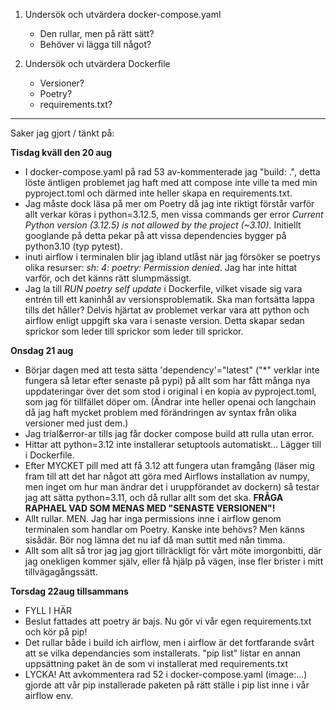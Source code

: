 1. Undersök och utvärdera docker-compose.yaml
    - Den rullar, men på rätt sätt?
    - Behöver vi lägga till något?

2. Undersök och utvärdera Dockerfile
    - Versioner?
    - Poetry?
    - requirements.txt?



---

Saker jag gjort / tänkt på:

**Tisdag kväll den 20 aug**
- I docker-compose.yaml på rad 53 av-kommenterade jag "build: .", detta löste äntligen problemet jag haft med att compose inte ville ta med min pyproject.toml och därmed inte heller skapa en requirements.txt.
- Jag måste dock läsa på mer om Poetry då jag inte riktigt förstår varför allt verkar köras i python=3.12.5, men vissa commands ger error *Current Python version (3.12.5) is not allowed by the project (~3.10).* Initiellt googlande på detta pekar på att vissa dependencies bygger på python3.10 (typ pytest).
- inuti airflow i terminalen blir jag ibland utlåst när jag försöker se poetrys olika resurser: *sh: 4: poetry: Permission denied*. Jag har inte hittat varför, och det känns rätt slumpmässigt.
- Jag la till *RUN poetry self update* i Dockerfile, vilket visade sig vara entrén till ett kaninhål av versionsproblematik. Ska man fortsätta lappa tills det håller? Delvis hjärtat av problemet verkar vara att python och airflow enligt uppgift ska vara i senaste version. Detta skapar sedan sprickor som leder till sprickor som leder till sprickor.

**Onsdag 21 aug**
- Börjar dagen med att testa sätta 'dependency'="latest" ("*" verklar inte fungera så letar efter senaste på pypi) på allt som har fått många nya uppdateringar över det som stod i original i en kopia av pyproject.toml, som jag för tillfället döper om. (Ändrar inte heller openai och langchain då jag haft mycket problem med förändringen av syntax från olika versioner med just dem.)
- Jag trial&error-ar tills jag får docker compose build att rulla utan error.
- Hittar att python=3.12 inte installerar setuptools automatiskt... Lägger till i Dockerfile.
- Efter MYCKET pill med att få 3.12 att fungera utan framgång (läser mig fram till att det har något att göra med Airflows installation av numpy, men inget om hur man ändrar det i uruppförandet av dockern) så testar jag att sätta python=3.11, och då rullar allt som det ska. **FRÅGA RAPHAEL VAD SOM MENAS MED "SENASTE VERSIONEN"!**
- Allt rullar. MEN. Jag har inga permissions inne i airflow genom terminalen som handlar om Poetry. Kanske inte behövs? Men känns sisådär. Bör nog lämna det nu iaf då man suttit med nån timma.
- Allt som allt så tror jag jag gjort tillräckligt för vårt möte imorgonbitti, där jag onekligen kommer själv, eller få hjälp på vägen, inse fler brister i mitt tillvägagångssätt.

**Torsdag 22aug tillsammans**
- FYLL I HÄR
- Beslut fattades att poetry är bajs. Nu gör vi vår egen requirements.txt och kör på pip!
- Det rullar både i build ich airflow, men i airflow är det fortfarande svårt att se vilka dependancies som installerats. "pip list" listar en annan uppsättning paket än de som vi installerat med requirements.txt
- LYCKA! Att avkommentera rad 52 i docker-compose.yaml (image:...) gjorde att vår pip installerade paketen på rätt ställe i pip list inne i vår airflow env.